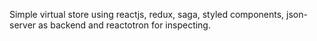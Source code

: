 Simple virtual store using reactjs, redux, saga, styled components, json-server as backend and reactotron for inspecting.
